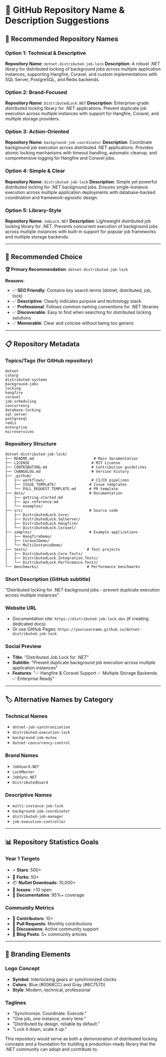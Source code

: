 # 🚀 GitHub Repository Name & Description Suggestions

## 📝 **Recommended Repository Names**

### **Option 1: Technical & Descriptive**
**Repository Name**: `dotnet-distributed-job-lock`
**Description**: A robust .NET library for distributed locking of background jobs across multiple application instances, supporting Hangfire, Coravel, and custom implementations with SQL Server, PostgreSQL, and Redis backends.

### **Option 2: Brand-Focused**
**Repository Name**: `DistributedLock.NET`
**Description**: Enterprise-grade distributed locking library for .NET applications. Prevent duplicate job execution across multiple instances with support for Hangfire, Coravel, and multiple storage providers.

### **Option 3: Action-Oriented**
**Repository Name**: `background-job-coordinator`
**Description**: Coordinate background job execution across distributed .NET applications. Provides atomic locking mechanisms with timeout handling, automatic cleanup, and comprehensive logging for Hangfire and Coravel jobs.

### **Option 4: Simple & Clear**
**Repository Name**: `distributed-job-lock`
**Description**: Simple yet powerful distributed locking for .NET background jobs. Ensures single-instance execution across multiple application deployments with database-backed coordination and framework-agnostic design.

### **Option 5: Library-Style**
**Repository Name**: `JobLock.NET`
**Description**: Lightweight distributed job locking library for .NET. Prevents concurrent execution of background jobs across multiple instances with built-in support for popular job frameworks and multiple storage backends.

---

## 🎯 **Recommended Choice**

**🏆 Primary Recommendation**: `dotnet-distributed-job-lock`

**Reasons**:
- ✅ **SEO Friendly**: Contains key search terms (dotnet, distributed, job, lock)
- ✅ **Descriptive**: Clearly indicates purpose and technology stack
- ✅ **Professional**: Follows common naming conventions for .NET libraries
- ✅ **Discoverable**: Easy to find when searching for distributed locking solutions
- ✅ **Memorable**: Clear and concise without being too generic

---

## 📋 **Repository Metadata**

### **Topics/Tags** (for GitHub repository)
```
dotnet
csharp
distributed-systems
background-jobs
locking
hangfire
coravel
job-scheduling
concurrency
database-locking
sql-server
postgresql
redis
enterprise
microservices
```

### **Repository Structure**
```
dotnet-distributed-job-lock/
├── README.md                           # Main documentation
├── LICENSE                            # MIT License
├── CONTRIBUTING.md                    # Contribution guidelines
├── CHANGELOG.md                       # Version history
├── .github/
│   ├── workflows/                     # CI/CD pipelines
│   ├── ISSUE_TEMPLATE/               # Issue templates
│   └── PULL_REQUEST_TEMPLATE.md      # PR template
├── docs/                             # Documentation
│   ├── getting-started.md
│   ├── api-reference.md
│   └── examples/
├── src/                              # Source code
│   ├── DistributedLock.Core/
│   ├── DistributedLock.SqlServer/
│   ├── DistributedLock.Hangfire/
│   └── DistributedLock.Coravel/
├── samples/                          # Example applications
│   ├── HangfireDemo/
│   ├── CoravelDemo/
│   └── MultiInstanceDemo/
├── tests/                           # Test projects
│   ├── DistributedLock.Core.Tests/
│   ├── DistributedLock.Integration.Tests/
│   └── DistributedLock.Performance.Tests/
└── benchmarks/                      # Performance benchmarks
```

### **Short Description** (GitHub subtitle)
"Distributed locking for .NET background jobs - prevent duplicate execution across multiple instances"

### **Website URL**
- Documentation site: `https://distributed-job-lock.dev` (if creating dedicated docs)
- Or use GitHub Pages: `https://yourusername.github.io/dotnet-distributed-job-lock`

### **Social Preview**
- **Title**: "Distributed Job Lock for .NET"
- **Subtitle**: "Prevent duplicate background job execution across multiple application instances"
- **Features**: "✅ Hangfire & Coravel Support ✅ Multiple Storage Backends ✅ Enterprise Ready"

---

## 🏷️ **Alternative Names by Category**

### **Technical Names**
- `dotnet-job-synchronization`
- `distributed-execution-lock`
- `background-job-mutex`
- `dotnet-concurrency-control`

### **Brand Names**
- `JobGuard.NET`
- `LockMaster`
- `JobSync.NET`
- `DistributedGuard`

### **Descriptive Names**
- `multi-instance-job-lock`
- `background-job-coordinator`
- `distributed-job-manager`
- `job-execution-controller`

---

## 📊 **Repository Statistics Goals**

### **Year 1 Targets**
- ⭐ **Stars**: 500+
- 🍴 **Forks**: 50+
- 📦 **NuGet Downloads**: 10,000+
- 🐛 **Issues**: <10 open
- 📖 **Documentation**: 95%+ coverage

### **Community Metrics**
- 👥 **Contributors**: 10+
- 🔄 **Pull Requests**: Monthly contributions
- 💬 **Discussions**: Active community support
- 📝 **Blog Posts**: 5+ community articles

---

## 🎨 **Branding Elements**

### **Logo Concept**
- **Symbol**: Interlocking gears or synchronized clocks
- **Colors**: Blue (#0066CC) and Gray (#6C757D)
- **Style**: Modern, technical, professional

### **Taglines**
- "Synchronize. Coordinate. Execute."
- "One job, one instance, every time."
- "Distributed by design, reliable by default."
- "Lock it down, scale it up."

This repository would serve as both a demonstration of distributed locking concepts and a foundation for building a production-ready library that the .NET community can adopt and contribute to.
